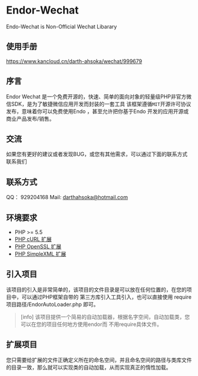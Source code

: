 # Endor-Wechat
Endo-Wechat is Non-Official Wechat Libarary 

## 使用手册
https://www.kancloud.cn/darth-ahsoka/wechat/999679

## 序言
Endor Wechat 是一个免费开源的，快速、简单的面向对象的轻量级PHP非官方微信SDK，是为了敏捷微信应用开发而封装的一套工具
该框架遵循`MIT`开源许可协议发布，意味着你可以免费使用Endo ，甚至允许把你基于Endo 开发的应用开源或商业产品发布/销售。

## 交流
如果您有更好的建议或者发现BUG，或您有其他需求，可以通过下面的联系方式联系我们

## 联系方式
QQ： 929204168
Mail:   darthahsoka@hotmail.com

## 环境要求
* PHP >= 5.5 
*   [PHP cURL 扩展](http://php.net/manual/en/book.curl.php)
*   [PHP OpenSSL 扩展](http://php.net/manual/en/book.openssl.php)
*   [PHP SimpleXML 扩展](http://php.net/manual/en/book.simplexml.php)

## 引入项目
该项目的引入是非常简单的，该项目的文件目录是可以放在任何位置的，在您的项目中，可以通过PHP框架自带的
第三方库引入工具引入，也可以直接使用 require  项目路径/EndorAutoLoader.php 即可。
>[info] 该项目提供一个简易的自动加载器，根据名字空间，自动加载类，您可以在您的项目任何地方使用endor而
> 不用require具体文件。
> 
## 扩展项目
您只需要给扩展的文件正确定义所在的命名空间，并且命名空间的路径与类库文件的目录一致，那么就可以实现类的自动加载，从而实现真正的惰性加载。


